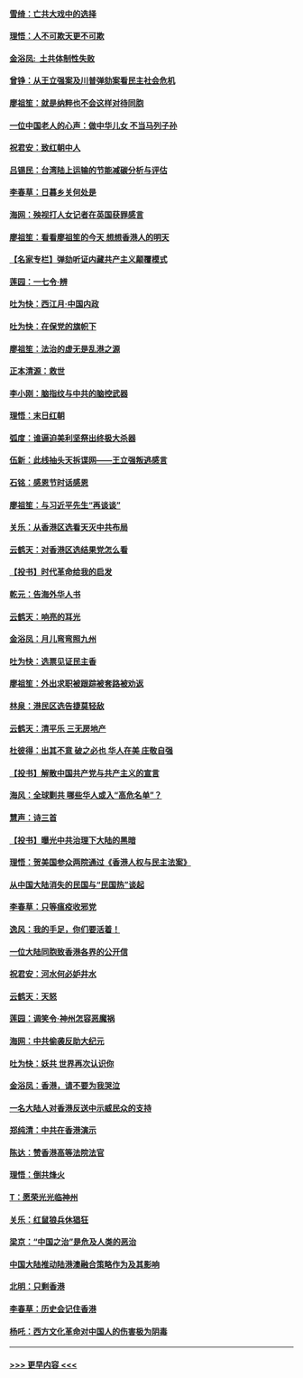#### [雪绮：亡共大戏中的选择](../pages/nsc993/n11699922.md?t=12050444) 
#### [理悟：人不可欺天更不可欺](../pages/nsc993/n11699657.md?t=12050444) 
#### [金浴凤:  土共体制性失败](../pages/nsc993/n11699361.md?t=12050444) 
#### [曾铮：从王立强案及川普弹劾案看民主社会危机](../pages/nsc993/n11699318.md?t=12050444) 
#### [廖祖笙：就是纳粹也不会这样对待同胞](../pages/nsc993/n11697658.md?t=12050444) 
#### [一位中国老人的心声：做中华儿女 不当马列子孙](../pages/nsc993/n11697525.md?t=12050444) 
#### [祝君安：致红朝中人](../pages/nsc993/n11697518.md?t=12050444) 
#### [吕锡民：台湾陆上运输的节能减碳分析与评估](../pages/nsc993/n11694983.md?t=12050444) 
#### [李春草：日暮乡关何处是](../pages/nsc993/n11694805.md?t=12050444) 
#### [海网：殃视打人女记者在英国获罪感言](../pages/nsc993/n11693832.md?t=12050444) 
#### [廖祖笙：看看廖祖笙的今天 想想香港人的明天](../pages/nsc993/n11693707.md?t=12050444) 
#### [【名家专栏】弹劾听证内藏共产主义颠覆模式](../pages/nsc993/n11693563.md?t=12050444) 
#### [莲园：一七令‧辨](../pages/nsc993/n11692558.md?t=12050444) 
#### [吐为快：西江月·中国内政](../pages/nsc993/n11692071.md?t=12050444) 
#### [吐为快：在保党的旗帜下](../pages/nsc993/n11691188.md?t=12050444) 
#### [廖祖笙：法治的虚无是乱港之源](../pages/nsc993/n11690605.md?t=12050444) 
#### [正本清源：救世](../pages/nsc993/n11689134.md?t=12050444) 
#### [李小刚：脑指纹与中共的脑控武器](../pages/nsc993/n11688900.md?t=12050444) 
#### [理悟：末日红朝](../pages/nsc993/n11688829.md?t=12050444) 
#### [弧度：谁逼迫美利坚祭出终极大杀器](../pages/nsc993/n11688735.md?t=12050444) 
#### [伍新：此线抽头天拆谍网——王立强叛逃感言](../pages/nsc993/n11687981.md?t=12050444) 
#### [石铭：感恩节时话感恩](../pages/nsc993/n11687568.md?t=12050444) 
#### [廖祖笙：与习近平先生“再谈谈”](../pages/nsc993/n11687005.md?t=12050444) 
#### [关乐：从香港区选看天灭中共布局](../pages/nsc993/n11686647.md?t=12050444) 
#### [云鹤天：对香港区选结果党怎么看](../pages/nsc993/n11686216.md?t=12050444) 
#### [【投书】时代革命给我的启发](../pages/nsc993/n11684287.md?t=12050444) 
#### [乾元：告海外华人书](../pages/nsc993/n11684044.md?t=12050444) 
#### [云鹤天：响亮的耳光](../pages/nsc993/n11684254.md?t=12050444) 
#### [金浴凤：月儿弯弯照九州](../pages/nsc993/n11684231.md?t=12050444) 
#### [吐为快：选票见证民主香](../pages/nsc993/n11684206.md?t=12050444) 
#### [廖祖笙：外出求职被跟踪被套路被劝返](../pages/nsc993/n11683874.md?t=12050444) 
#### [林泉：港民区选告捷莫轻敌](../pages/nsc993/n11683930.md?t=12050444) 
#### [云鹤天：清平乐 三无房地产](../pages/nsc993/n11681521.md?t=12050444) 
#### [杜彼得：出其不意 破之必也 华人在美 庄敬自强](../pages/nsc993/n11679554.md?t=12050444) 
#### [【投书】解散中国共产党与共产主义的宣言](../pages/nsc993/n11679177.md?t=12050444) 
#### [海风：全球剿共 哪些华人或入“高危名单”？](../pages/nsc993/n11678617.md?t=12050444) 
#### [慧声：诗三首](../pages/nsc993/n11678848.md?t=12050444) 
#### [【投书】曝光中共治理下大陆的黑暗](../pages/nsc993/n11678674.md?t=12050444) 
#### [理悟：贺美国参众两院通过《香港人权与民主法案》](../pages/nsc993/n11678104.md?t=12050444) 
#### [从中国大陆消失的民国与“民国热”谈起](../pages/nsc993/n11678075.md?t=12050444) 
#### [李春草：只等瘟疫收邪党](../pages/nsc993/n11677308.md?t=12050444) 
#### [逸风：我的手足，你们要活着！](../pages/nsc993/n11676352.md?t=12050444) 
#### [一位大陆同胞致香港各界的公开信](../pages/nsc993/n11675761.md?t=12050444) 
#### [祝君安：河水何必妒井水](../pages/nsc993/n11675746.md?t=12050444) 
#### [云鹤天：天怒](../pages/nsc993/n11675718.md?t=12050444) 
#### [莲园：调笑令‧神州怎容恶魔祸](../pages/nsc993/n11675648.md?t=12050444) 
#### [海网：中共偷袭反助大纪元](../pages/nsc993/n11673515.md?t=12050444) 
#### [吐为快：妖共 世界再次认识你](../pages/nsc993/n11673506.md?t=12050444) 
#### [金浴凤：香港，请不要为我哭泣](../pages/nsc993/n11673248.md?t=12050444) 
#### [一名大陆人对香港反送中示威民众的支持](../pages/nsc993/n11672615.md?t=12050444) 
#### [郑纯清：中共在香港演示](../pages/nsc993/n11670539.md?t=12050444) 
#### [陈达：赞香港高等法院法官](../pages/nsc993/n11669542.md?t=12050444) 
#### [理悟：倒共烽火](../pages/nsc993/n11668844.md?t=12050444) 
#### [T：愿荣光光临神州](../pages/nsc993/n11668421.md?t=12050444) 
#### [关乐：红鼠狼兵休猖狂](../pages/nsc993/n11668378.md?t=12050444) 
#### [梁京：“中国之治”是危及人类的恶治](../pages/nsc993/n11668328.md?t=12050444) 
#### [中国大陆推动陆港澳融合策略作为及其影响](../pages/nsc993/n11668157.md?t=12050444) 
#### [北明：只剩香港](../pages/nsc993/n11668002.md?t=12050444) 
#### [李春草：历史会记住香港](../pages/nsc993/n11667927.md?t=12050444) 
#### [杨吒：西方文化革命对中国人的伤害极为阴毒](../pages/nsc993/n11664521.md?t=12050444) 

----
#### [ >>> 更早内容 <<< ](../indexes/nsc993-earlier.md)
